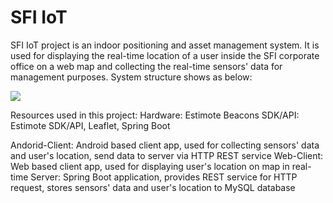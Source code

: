 # SFI IoT
SFI IoT project is an indoor positioning and asset management system. It is used for displaying the real-time location of a user inside the SFI corporate office on a web map and collecting the real-time sensors' data for management purposes. System structure shows as below:


![](https://github.com/kevinZhangSFI/sfi_iot/blob/master/Resources/System%20Diagram.png)

Resources used in this project:
Hardware: Estimote Beacons
SDK/API: Estimote SDK/API, Leaflet, Spring Boot

Andorid-Client: Android based client app, used for collecting sensors' data and user's location, send data to server via HTTP REST service
Web-Client: Web based client app, used for displaying user's location on map in real-time
Server: Spring Boot application, provides REST service for HTTP request, stores sensors' data and user's location to MySQL database

